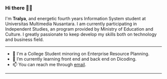 ### Hi there 👋✨

I'm **Tralya**, and energetic fourth years Information System student at Universitas Multimedia Nusantara.
I am currently participating in Independent Studies, an program provided by Ministry of Education and Culture.
I greatly passionate to keep develop my skills both on technology and business field. 

-----
* 🎒 I'm a College Student minoring on Enterprise Resource Planning.
* 🌱 I’m currently learning front end and back end on Dicoding.
* 📫 You can reach me through [email](Tralyaadh@gmail.com).
---
